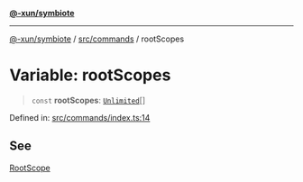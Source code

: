 [**@-xun/symbiote**](../../../README.md)

***

[@-xun/symbiote](../../../README.md) / [src/commands](../README.md) / rootScopes

# Variable: rootScopes

> `const` **rootScopes**: [`Unlimited`](../../configure/enumerations/UnlimitedGlobalScope.md#unlimited)[]

Defined in: [src/commands/index.ts:14](https://github.com/Xunnamius/symbiote/blob/ed48d0dc6e3c473abf99750adfa07c536cba0e98/src/commands/index.ts#L14)

## See

[RootScope](../../configure/enumerations/UnlimitedGlobalScope.md)
